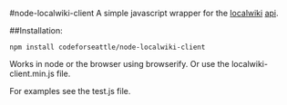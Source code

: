 #node-localwiki-client
A simple javascript wrapper for the [localwiki](http://github.com/localwiki) [api](http://localwiki.readthedocs.org/en/latest/api.html).

##Installation:
````
npm install codeforseattle/node-localwiki-client
````

Works in node or the browser using browserify. Or use the localwiki-client.min.js file.

For examples see the test.js file.